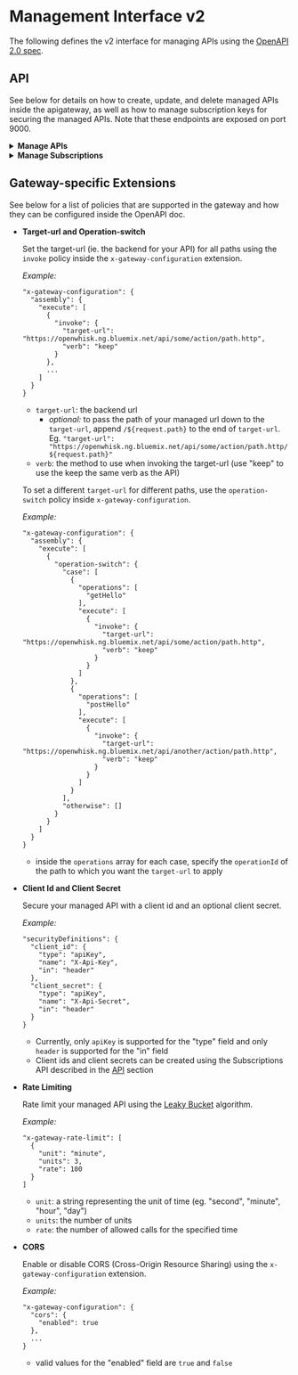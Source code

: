 Management Interface v2
==============

The following defines the v2 interface for managing APIs using the [OpenAPI 2.0 spec](http://swagger.io/specification/). 

## API

See below for details on how to create, update, and delete managed APIs inside the apigateway, as well as how to manage subscription keys for securing the managed APIs. Note that these endpoints are exposed on port 9000.

<details>
<summary><b>Manage APIs</b></summary>

---
### POST /v2/{tenant_id}/apis
Create a new managed API.

* `tenant_id`: *(string) the tenant associated with this API
* The body is a JSON object that follows the [OpenAPI 2.0 spec](http://swagger.io/specification/), with additional [gateway-specific extensions](#gateway-specific-extensions)

_Example body_:

```
{
  "swagger": "2.0",
  "info": {
    "version": "1.0",
    "title": "Hello World API"
  },
  "basePath": "/hw",
  "schemes": [
    "https"
  ],
  "consumes": [
    "application/json"
  ],
  "produces": [
    "application/json"
  ],
  "paths": {
    "/hello": {
      "get": {
        "description": "Returns a greeting to the user!",
        "operationId": "getHello",
        "responses": {
          "200": {
            "description": "Returns the greeting.",
            "schema": {
              "type": "string"
            }
          }
        }
      }
    },
    "/foo": {
      "get": {
        "description": "Returns bar to the user.",
        "operationId": "getFoo",
        "responses": {
          "200": {
            "description": "Returns bar.",
            "schema": {
              "type": "string"
            }
          }
        }
      }
    }
  },
  "securityDefinitions": {
    "client_id": {
      "type": "apiKey",
      "name": "X-Api-Key",
      "in": "header"
    }
  },
  "security": [
    {
      "client_id": []
    }
  ],
  "x-gateway-rate-limit": [
    {
      "unit": "minute",
      "units": 3,
      "rate": 100
    }
  ],
  "x-gateway-configuration": {
    "assembly": {
      "execute": [
        {
          "operation-switch": {
            "case": [
              {
                "operations": [
                  "getHello"
                ],
                "execute": [
                  {
                    "invoke": {
                      "target-url": "https://openwhisk.ng.bluemix.net/api/some/action/path.http",
                      "verb": "keep"
                    }
                  }
                ]
              },
              {
                "operations": [
                  "getFoo"
                ],
                "execute": [
                  {
                    "invoke": {
                      "target-url": "https://openwhisk.ng.bluemix.net/api/another/action/path.http",
                      "verb": "keep"
                    }
                  }
                ]
              }
            ],
            "otherwise": []
          }
        }
      ]
    }
  }
}

```

_returns:_

```
{
  "artifact_id": (string),
  "managed_url": (string),
  "open_api_doc": (object)
}
```
 * `artifact_id`: the id associated with this API
 * `managed_url`: the base url to use to invoke this API
 * `open_api_doc`: the OpenAPI doc

Once you have created your API, you can invoke this API by concatenating the `managed_url` with a path specified in your OpenAPI doc.


### PUT /v2/{tenant_id}/apis
Update an existing managed API.

* `tenant_id`: *(string) the tenant associated with this API
* The body is a JSON object that represents this API's [OpenAPI 2.0 spec](http://swagger.io/specification/), as decribed above

_returns:_

```
{
  "artifact_id": (string),
  "managed_url": (string),
  "open_api_doc": (object)
}
```
 * `artifact_id`: the id associated with this API
 * `managed_url`: the base url to use to invoke this API
 * `open_api_doc`: the OpenAPI doc

### GET /v2/{tenant_id}/apis
Get all managed APIs for a tenant.

* `tenant_id`: *(string) the tenant associated with this API

_returns:_

```
[
  {
    "artifact_id": (string),
    "managed_url": (string),
    "open_api_doc": (object)
  },
  {
    "artifact_id": (string),
    "managed_url": (string),
    "open_api_doc": (object)
  },
  ...
]
```
 * `artifact_id`: the id associated with this API
 * `managed_url`: the base url to use to invoke this API
 * `open_api_doc`: the OpenAPI doc
 
### GET /v2/{tenant_id}/apis/{artifact_id}
Get a specific managed API for a tenant by its id.

* `tenant_id`: *(string) the tenant associated with this API
* `artifact_id`: *(string) the id associated with this API

_returns:_

```
{
  "artifact_id": (string),
  "managed_url": (string),
  "open_api_doc": (object)
}
```
 * `artifact_id`: the id associated with this API
 * `managed_url`: the base url to use to invoke this API
 * `open_api_doc`: the OpenAPI doc
 
### DELETE /v2/{tenant_id}/apis/{artifact_id}
Delete a specific managed API for a tenant by its id.

* `tenant_id`: *(string) the tenant associated with this API
* `artifact_id`: *(string) the id associated with this API

_returns:_

```
204 No Content
```

</details>


<details>
<summary><b>Manage Subscriptions</b></summary>

---
### POST /v2/{tenant_id}/subscriptions
Create a client_id and/or client_secret for a managed API.

* `tenant_id`: *(string) the tenant associated with this API

_body_:

```
{
  artifact_id: *(string),
  client_id: *(string),
  client_secret: (string)
}
```
* `artifact_id`: the id associated with this API
* `client_id`: the client id associated with this subscription for this API
* `client_secret`: optional client secret associated with this subscription for this API. Note that once a client_secret has been created, there is no way to retrieve its value as it is stored as a hash inside the gateway.
  
_returns:_

```
{
  "message": "Subscription 'clientId' created for API 'artifactId'"
}
```

### GET /v2/{tenant_id}/subscriptions?artifact_id={artifact_id}
Get all subscriptions associated with a managed API.

* `tenant_id`: *(string) the tenant associated with this API
* `artifact_id`: *(string) the id associated with this API

_returns:_

```
[
  client_id_1,
  client_id_2,
  ...
]
```

### DELETE /v2/{tenant_id}/subscriptions/{client_id}?artifact_id={artifact_id}
Delete a specific subscription for an API.

* `tenant_id`: *(string) the tenant associated with this API
* `client_id`: *(string) the client id associated with this subscription for this API
* `artifact_id`: *(string) the id associated with this API

_returns:_

```
204 No Content
```

</details>


## Gateway-specific Extensions
See below for a list of policies that are supported in the gateway and how they can be configured inside the OpenAPI doc.
* <b>Target-url and Operation-switch</b>

  Set the target-url (ie. the backend for your API) for all paths using the `invoke` policy inside the `x-gateway-configuration` extension.
  
  _Example:_
  ```
  "x-gateway-configuration": {
    "assembly": {
      "execute": [
        {
          "invoke": {
            "target-url": "https://openwhisk.ng.bluemix.net/api/some/action/path.http",
            "verb": "keep"
          }
        },
        ...
      ]
    }
  }
  ```
  * `target-url`: the backend url
    * _optional:_ to pass the path of your managed url down to the `target-url`, append `/${request.path}` to the end of `target-url`.  
    Eg. `"target-url": "https://openwhisk.ng.bluemix.net/api/some/action/path.http/${request.path}"`
  * `verb`: the method to use when invoking the target-url (use "keep" to use the keep the same verb as the API)
  
  To set a different `target-url` for different paths, use the `operation-switch` policy inside `x-gateway-configuration`.
  
  _Example:_
  ```
  "x-gateway-configuration": {
    "assembly": {
      "execute": [
        {
          "operation-switch": {
            "case": [
              {
                "operations": [
                  "getHello"
                ],
                "execute": [
                  {
                    "invoke": {
                      "target-url": "https://openwhisk.ng.bluemix.net/api/some/action/path.http",
                      "verb": "keep"
                    }
                  }
                ]
              },
              {
                "operations": [
                  "postHello"
                ],
                "execute": [
                  {
                    "invoke": {
                      "target-url": "https://openwhisk.ng.bluemix.net/api/another/action/path.http",
                      "verb": "keep"
                    }
                  }
                ]
              }
            ],
            "otherwise": []
          }
        }
      ]
    }
  }
  ```
  * inside the `operations` array for each case, specify the `operationId` of the path to which you want the `target-url` to apply

* <b>Client Id and Client Secret</b>
  
  Secure your managed API with a client id and an optional client secret.
  
  _Example:_
  ```
  "securityDefinitions": {
    "client_id": {
      "type": "apiKey",
      "name": "X-Api-Key",
      "in": "header"
    },
    "client_secret": {
      "type": "apiKey",
      "name": "X-Api-Secret",
      "in": "header"
    }
  }
  ```
  * Currently, only `apiKey` is supported for the "type" field and only `header` is supported for the "in" field
  * Client ids and client secrets can be created using the Subscriptions API described in the [API](#api) section

* <b>Rate Limiting</b>

  Rate limit your managed API using the [Leaky Bucket](https://en.wikipedia.org/wiki/Leaky_bucket) algorithm.
  
  _Example:_
  ```
  "x-gateway-rate-limit": [
    {
      "unit": "minute",
      "units": 3,
      "rate": 100
    }
  ]
  ```
  * `unit`: a string representing the unit of time (eg. "second", "minute", "hour", "day")
  * `units`: the number of units
  * `rate`: the number of allowed calls for the specified time

* <b>CORS</b>

  Enable or disable CORS (Cross-Origin Resource Sharing) using the `x-gateway-configuration` extension.
  
  _Example:_
  
  ```
  "x-gateway-configuration": {
    "cors": {
      "enabled": true
    },
    ...
  }
  ```
  * valid values for the "enabled" field are `true` and `false`
